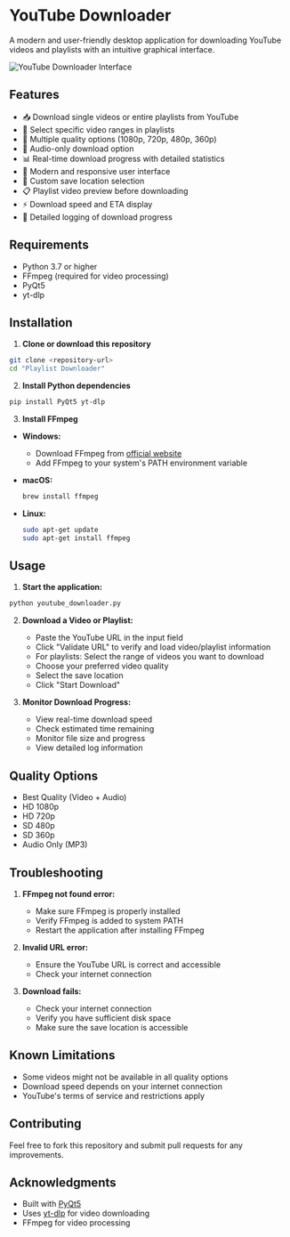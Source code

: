 # YouTube Downloader

A modern and user-friendly desktop application for downloading YouTube videos and playlists with an intuitive graphical interface.

![YouTube Downloader Interface](screenshot.png)

## Features

- 📥 Download single videos or entire playlists from YouTube
- 📝 Select specific video ranges in playlists
- 🎥 Multiple quality options (1080p, 720p, 480p, 360p)
- 🎵 Audio-only download option
- 📊 Real-time download progress with detailed statistics
- 💫 Modern and responsive user interface
- 📁 Custom save location selection
- 📋 Playlist video preview before downloading
- ⚡ Download speed and ETA display
- 📝 Detailed logging of download progress

## Requirements

- Python 3.7 or higher
- FFmpeg (required for video processing)
- PyQt5
- yt-dlp

## Installation

1. **Clone or download this repository**
```bash
git clone <repository-url>
cd "Playlist Downloader"
```

2. **Install Python dependencies**
```bash
pip install PyQt5 yt-dlp
```

3. **Install FFmpeg**

- **Windows:**
  - Download FFmpeg from [official website](https://ffmpeg.org/download.html)
  - Add FFmpeg to your system's PATH environment variable
  
- **macOS:**
  ```bash
  brew install ffmpeg
  ```
  
- **Linux:**
  ```bash
  sudo apt-get update
  sudo apt-get install ffmpeg
  ```

## Usage

1. **Start the application:**
```bash
python youtube_downloader.py
```

2. **Download a Video or Playlist:**
   - Paste the YouTube URL in the input field
   - Click "Validate URL" to verify and load video/playlist information
   - For playlists: Select the range of videos you want to download
   - Choose your preferred video quality
   - Select the save location
   - Click "Start Download"

3. **Monitor Download Progress:**
   - View real-time download speed
   - Check estimated time remaining
   - Monitor file size and progress
   - View detailed log information

## Quality Options

- Best Quality (Video + Audio)
- HD 1080p
- HD 720p
- SD 480p
- SD 360p
- Audio Only (MP3)

## Troubleshooting

1. **FFmpeg not found error:**
   - Make sure FFmpeg is properly installed
   - Verify FFmpeg is added to system PATH
   - Restart the application after installing FFmpeg

2. **Invalid URL error:**
   - Ensure the YouTube URL is correct and accessible
   - Check your internet connection

3. **Download fails:**
   - Check your internet connection
   - Verify you have sufficient disk space
   - Make sure the save location is accessible

## Known Limitations

- Some videos might not be available in all quality options
- Download speed depends on your internet connection
- YouTube's terms of service and restrictions apply

## Contributing

Feel free to fork this repository and submit pull requests for any improvements.


## Acknowledgments

- Built with [PyQt5](https://www.riverbankcomputing.com/software/pyqt/)
- Uses [yt-dlp](https://github.com/yt-dlp/yt-dlp) for video downloading
- FFmpeg for video processing